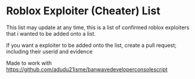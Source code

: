 # Roblox Exploiter (Cheater) List
This list may update at any time, this is a list of confirmed roblox exploiters that i wanted to be added onto a list.

If you want a exploiter to be added onto the list, create a pull request; including their userid and evidence

Made to work with https://github.com/adudu21isme/banwavedeveloperconsolescript

